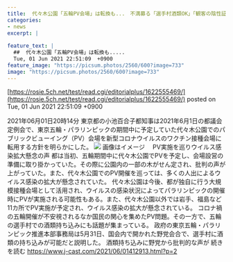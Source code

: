 ```yaml
---
title:  代々木公園「五輪PV会場」は転換も...　不満募る「選手村酒類OK」「観客の陰性証明」どうなるか  
categories:
- news
excerpt: |
  
feature_text: |
  ##  代々木公園「五輪PV会場」は転換も.....
  Tue, 01 Jun 2021 22:51:09  +0900
feature_image: "https://picsum.photos/2560/600?image=733"
image: "https://picsum.photos/2560/600?image=733"
---
```


[https://rosie.5ch.net/test/read.cgi/editorialplus/1622555469/](https://rosie.5ch.net/test/read.cgi/editorialplus/1622555469/)
posted on Tue, 01 Jun 2021 22:51:09  +0900

<!--more-->

2021年06月01日20時14分 東京都の小池百合子都知事は2021年6月1日の都議会定例会で、東京五輪・パラリンピックの期間中に予定していた代々木公園でのパブリックビューイング（PV）会場を新型コロナウイルスのワクチン接種会場に転用する方針を明らかにした。 ![](https://www.j-cast.com/assets_c/2021/06/news_20210601193605-thumb-autox380-201498.jpg) 画像はイメージ 　PV実施を巡りウイルス感染拡大懸念の声 都は当初、五輪期間中に代々木公園でPVを予定し、会場設営の準備に取り掛かっていた。その際に公園内の一部の木がせん定され、批判の声が上がっていた。また、代々木公園でのPV開催を巡っては、多くの人出によるウイルス感染の拡大が懸念されていた。 代々木公園は今後、都が独自に行う大規模接種会場として活用され、ウイルスの感染状況によってパラリンピックの開催時にPVが実施される可能性もある。また、代々木公園以外では岩手、福島など11カ所でPV実施が予定され、ウイルス感染の拡大が懸念されている。 コロナ禍の五輪開催が不安視されるなか国民の関心を集めたPV問題。その一方で、五輪の選手村での酒類持ち込みにも話題が集まっている。 政府の東京五輪・パラリンピック推進本部事務局は5月31日、国会内で開かれた野党会合で、選手村に酒類の持ち込みが可能だと説明した。 酒類持ち込みに野党から批判的な声が 続きを読む https://www.j-cast.com/2021/06/01412913.html?p=2
